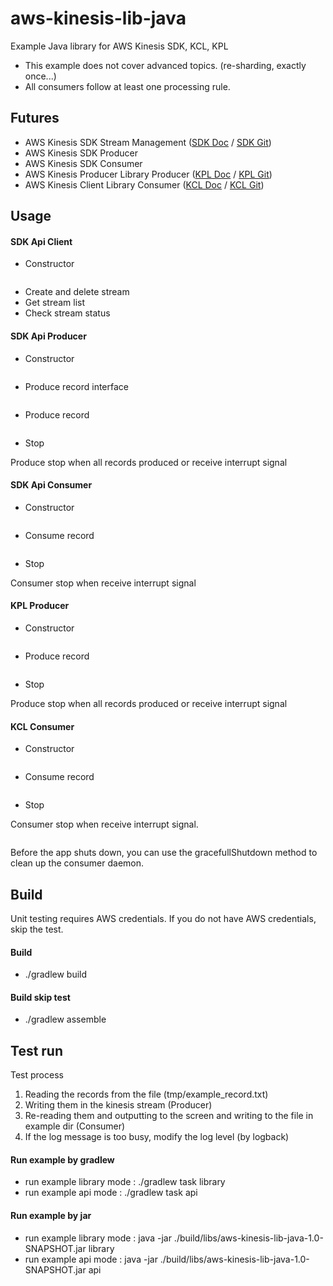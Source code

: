 # aws-kinesis-lib-java

Example Java library for AWS Kinesis SDK, KCL, KPL

* This example does not cover advanced topics. (re-sharding, exactly once...)
* All consumers follow at least one processing rule.

## Futures

* AWS Kinesis SDK Stream Management ([SDK Doc] / [SDK Git])
* AWS Kinesis SDK Producer
* AWS Kinesis SDK Consumer
* AWS Kinesis Producer Library Producer ([KPL Doc] / [KPL Git])
* AWS Kinesis Client Library Consumer ([KCL Doc] / [KCL Git])

## Usage

#### SDK Api Client

* Constructor

```Java

```

* Create and delete stream
* Get stream list
* Check stream status

#### SDK Api Producer

* Constructor

```Java

```

* Produce record interface

```Java

```

* Produce record

```Java

```

* Stop

Produce stop when all records produced or receive interrupt signal

#### SDK Api Consumer

* Constructor

```Java

```

* Consume record

```Java

```

* Stop

Consumer stop when receive interrupt signal

#### KPL Producer

* Constructor

```Java

```

* Produce record

```Java

```

* Stop

Produce stop when all records produced or receive interrupt signal

#### KCL Consumer

* Constructor

```Java

```

* Consume record

```Java

```

* Stop

Consumer stop when receive interrupt signal.

```Java

```

Before the app shuts down, you can use the gracefullShutdown method to clean up the consumer daemon.


## Build

Unit testing requires AWS credentials.
If you do not have AWS credentials, skip the test.

#### Build

- ./gradlew build

#### Build skip test

- ./gradlew assemble


## Test run

Test process
1. Reading the records from the file (tmp/example_record.txt)
2. Writing them in the kinesis stream (Producer)
3. Re-reading them and outputting to the screen and writing to the file in example dir (Consumer)
4. If the log message is too busy, modify the log level (by logback)

#### Run example by gradlew

- run example library mode : ./gradlew task library
- run example api mode : ./gradlew task api

#### Run example by jar

- run example library mode : java -jar ./build/libs/aws-kinesis-lib-java-1.0-SNAPSHOT.jar library
- run example api mode : java -jar ./build/libs/aws-kinesis-lib-java-1.0-SNAPSHOT.jar api

[SDK API Doc]:  https://docs.aws.amazon.com/kinesis/latest/APIReference/Welcome.html

[SDK Doc]: https://docs.aws.amazon.com/streams/latest/dev/working-with-streams.html
[KCL Doc]: https://docs.aws.amazon.com/streams/latest/dev/developing-consumers-with-kcl.html
[KPL Doc]: https://docs.aws.amazon.com/streams/latest/dev/developing-producers-with-kpl.html

[SDK Git]: https://github.com/aws/aws-sdk-java
[KCL Git]: https://github.com/awslabs/amazon-kinesis-client
[KPL Git]: https://github.com/awslabs/amazon-kinesis-producer
